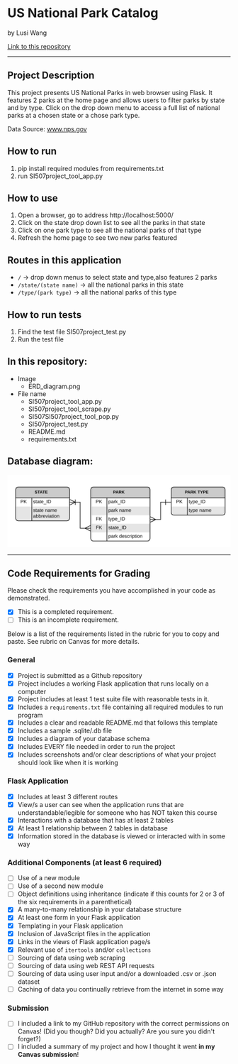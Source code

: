 # US National Park Catalog

by Lusi Wang

[Link to this repository](https://github.com/ruthwanglusi/SI507_final)

---

## Project Description

This project presents US National Parks in web browser using Flask. It features 2 parks at the home page and allows users to filter parks by state and by type. Click on the drop down menu to access a full list of national parks at a chosen state or a chose park type.

Data Source: www.nps.gov

## How to run

1. pip install required modules from requirements.txt
2. run SI507project_tool_app.py

## How to use

1. Open a browser, go to address http://localhost:5000/
2. Click on the state drop down list to see all the parks in that state
3. Click on one park type to see all the national parks of that type
4. Refresh the home page to see two new parks featured

## Routes in this application
- `/` -> drop down menus to select state and type,also features 2 parks
- `/state/(state name)` -> all the national parks in this state
- `/type/(park type)` -> all the national parks of this type

## How to run tests
1. Find the test file SI507project_test.py
2. Run the test file

## In this repository:
- Image
  - ERD_diagram.png
- File name
  - SI507project_tool_app.py
  - SI507project_tool_scrape.py
  - SI507SI507project_tool_pop.py
  - SI507project_test.py
  - README.md
  - requirements.txt

## Database diagram:
![](image/ERD_diagram.png)

---
## Code Requirements for Grading
Please check the requirements you have accomplished in your code as demonstrated.
- [x] This is a completed requirement.
- [ ] This is an incomplete requirement.

Below is a list of the requirements listed in the rubric for you to copy and paste.  See rubric on Canvas for more details.

### General
- [X] Project is submitted as a Github repository
- [X] Project includes a working Flask application that runs locally on a computer
- [X] Project includes at least 1 test suite file with reasonable tests in it.
- [X] Includes a `requirements.txt` file containing all required modules to run program
- [X] Includes a clear and readable README.md that follows this template
- [X] Includes a sample .sqlite/.db file
- [X] Includes a diagram of your database schema
- [X] Includes EVERY file needed in order to run the project
- [X] Includes screenshots and/or clear descriptions of what your project should look like when it is working

### Flask Application
- [X] Includes at least 3 different routes
- [X] View/s a user can see when the application runs that are understandable/legible for someone who has NOT taken this course
- [X] Interactions with a database that has at least 2 tables
- [X] At least 1 relationship between 2 tables in database
- [X] Information stored in the database is viewed or interacted with in some way

### Additional Components (at least 6 required)
- [ ] Use of a new module
- [ ] Use of a second new module
- [ ] Object definitions using inheritance (indicate if this counts for 2 or 3 of the six requirements in a parenthetical)
- [X] A many-to-many relationship in your database structure
- [X] At least one form in your Flask application
- [X] Templating in your Flask application
- [X] Inclusion of JavaScript files in the application
- [X] Links in the views of Flask application page/s
- [X] Relevant use of `itertools` and/or `collections`
- [ ] Sourcing of data using web scraping
- [ ] Sourcing of data using web REST API requests
- [ ] Sourcing of data using user input and/or a downloaded .csv or .json dataset
- [ ] Caching of data you continually retrieve from the internet in some way

### Submission
- [ ] I included a link to my GitHub repository with the correct permissions on Canvas! (Did you though? Did you actually? Are you sure you didn't forget?)
- [ ] I included a summary of my project and how I thought it went **in my Canvas submission**!
